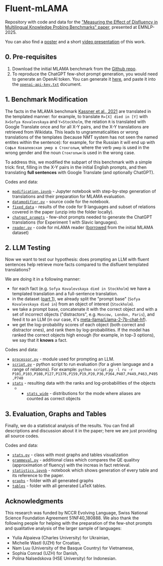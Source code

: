 # Fluent-mLAMA
Repository with code and data for the ["Measuring the Effect of Disfluency in Multilingual Knowledge Probing Benchmarks" paper](https://arxiv.org/pdf/2510.15115), presented at EMNLP-2025.

You can also find a [poster](poster.pdf) and a short [video presentation](https://www.youtube.com/watch?v=i_ceK35VS1g) of this work. 

## 0. Pre-requisites

1. Download the initial MLAMA benchmark from the [Github repo](https://github.com/norakassner/mlama). 
2. To reproduce the ChatGPT few-shot prompt generation, you would need to generate an OpenAI token. You can generate it [here](https://platform.openai.com/api-keys), and paste it into the [`openai-api-key.txt`](openai-api-key.txt) document. 

## 1. Benchmark Modification

The facts in the MLAMA benchmark [Kassner et al., 2021](https://aclanthology.org/2021.eacl-main.284/) are translated in the templated manner: for example, to translate `R=[X] died in [Y]` with `X=Sofya Kovalevskaya` and `Y=Stockholm`, the relation `R` is translated with Google Translate once and for all X-Y pairs, and the X-Y translations are retrieved from Wikidata. This leads to ungrammaticalities or wrong translations of the templates (because NMT system has not seen the named entites within the sentence): for example, for the Russian it will end up with `Софья Ковалевская умер в Стокгольм`, where the verb `умер` is used in the wrong gender and the noun `Стокгольм` is used in the wrong case.

To address this, we modified the subpart of this benchmark with a simple trick: first, filling in the X-Y pairs in the initial English prompts, and then translating **full sentences** with Google Translate (and optionally ChatGPT).

Codes and data: 
* [`modification.ipynb`](modification.ipynb) - Jupyter notebook with step-by-step generation of translations and their preparation for MLAMA evaluation.
* [`datamodifier.py`](datamodifier.py) - source code for the notebook.
* [`fixed_data`](fixed_data) - results of the code for 9 languages and subset of relations covered in the paper (unzip into the folder locally).
* [`chatgpt_prompts`](chatgpt_prompts) - few-shot prompts needed to generate the ChatGPT translations (for Experiment 1 with Slavic languages).
* [`reader.py`](reader.py) - code for mLAMA reader ([borrowed](https://github.com/norakassner/mlama/blob/master/dataset/reader.py) from the initial MLAMA dataset)

## 2. LLM Testing

Now we want to test our hypothesis: does prompting an LLM with fluent sentences help retrieve more facts compared to the disfluent templated translations? 

We are doing it in a following manner: 
- for each fact (e.g. `Sofya Kovalevskaya died in Stockholm`) we have a templated translation and a full-sentence translation. 
- in the dataset ([part 1](#1-benchmark-modification)), we already split the "prompt base" (`Sofya Kovalevskaya died in`) from an object of interest (`Stockholm`).
- we take a prompt base, concatenate it with the correct object and with a set of incorrect objects ("distractors", e.g. `Moscow, London, Paris`), and feed it to an LLM (in our case, it's [meta-llama/Llama-2-7b-chat-hf](https://huggingface.co/meta-llama/Llama-2-7b-chat-hf)).
- we get the log-probability scores of each object (both correct and distractor ones), and rank them by log-probabilities. If the model has ranked the correct objects high enough (for example, in top-3 options), we say that it **knows** a fact. 

Codes and data:
* [`processor.py`](processor.py) - module used for prompting an LLM.
* [`script.py`](script.py) - python script to run evaluation (for a given language and a range of relations). For example: `python script.py -l ru -r P101,P103,P108,P127,P1376,P159,P19,P20,P36,P364,P407,P449,P463,P495,P740`
* [`stats`](stats) - resulting data with the ranks and log-probabilities of the objects
  * * [`stats_wide`](stats_wide) - distributions for the mode where aliases are counted as correct objects

## 3. Evaluation, Graphs and Tables

Finally, we do a statistical analysis of the results. You can find all descriptions and discussion about it in the paper; here we are just providing all source codes.

Codes and data:
* [`stats.py`](stats.py) - class with most graphs and tables visualization
* [`grammeval.py`](grammareval.py) - additional class which compares the QE qualitvy (approximation of fluency) with the increas in fact retrieval.
* [`statistics.ipynb`](statistics.ipynb) - notebook which shows generation of every table and its reference to the paper.
* [`graphs`](graphs) - folder with all generated graphs
* [`tables`](tables) - folder with all generated LaTeX tables.

## Acknowledgments

This research was funded by NCCR Evolving Language, Swiss National Science Foundation Agreement 51NF40\_180888. 
We also thank the following people for helping with the preparation of the few-shot prompts and qualitative analysis of the larger sample of languages: 
* Yulia Alpaieva (Charles University) for Ukrainian, 
* Michelle Wastl (UZH) for Croatian, 
* Nam Luu (University of the Basque Country) for Vietnamese, 
* Sophia Conrad (UZH) for Danish, 
* Polina Nalsedskova (HSE University) for Indonesian.

